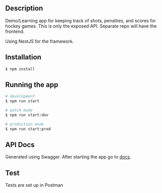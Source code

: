 ## Description

Demo/Learning app for keeping track of shots, penalties, and scores for hockey games. This is only the exposed API. Separate repo will have the frontend.

Using NestJS for the framework.

## Installation

```bash
$ npm install
```

## Running the app

```bash
# development
$ npm run start

# watch mode
$ npm run start:dev

# production mode
$ npm run start:prod
```

## API Docs

Generated using Swagger. After starting the app go to [docs](https://localhost:3000/api#/).

## Test

Tests are set up in Postman
